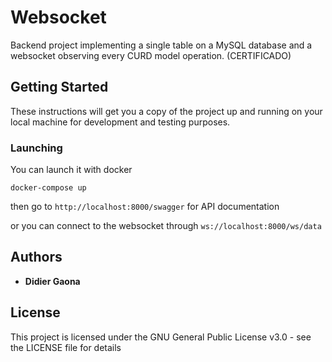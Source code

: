 # Websocket


Backend project implementing a single table on a MySQL database and a websocket observing every CURD model operation. (CERTIFICADO)

## Getting Started

These instructions will get you a copy of the project up and running on your local machine for development and testing purposes.


### Launching

You can launch it with docker

```
docker-compose up
```

then go to ```http://localhost:8000/swagger``` for API documentation

or you can connect to the websocket through ```ws://localhost:8000/ws/data```

## Authors

* **Didier Gaona**

## License

This project is licensed under the GNU General Public License v3.0 - see the LICENSE file for details
